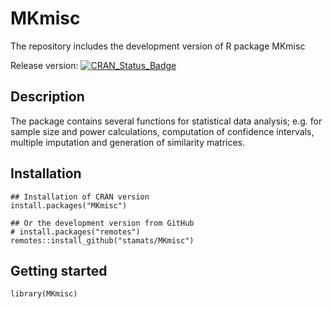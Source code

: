 # MKmisc
The repository includes the development version of R package MKmisc

Release version: [![CRAN_Status_Badge](http://www.r-pkg.org/badges/version/MKmisc)](http://cran.r-project.org/package=MKmisc)

## Description
The package contains several functions for statistical data analysis; e.g. for 
sample size and power calculations, computation of confidence intervals, 
multiple imputation and generation of similarity matrices.


## Installation

```{r, eval = FALSE}
## Installation of CRAN version
install.packages("MKmisc")

## Or the development version from GitHub
# install.packages("remotes")
remotes::install_github("stamats/MKmisc")
```

## Getting started

```{r}
library(MKmisc)
```

